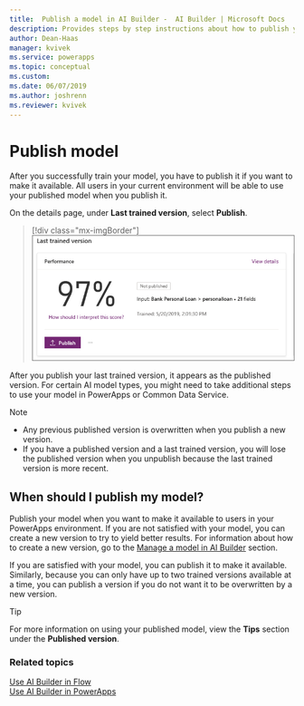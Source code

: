 ```yaml
---
title:  Publish a model in AI Builder -  AI Builder | Microsoft Docs
description: Provides steps by step instructions about how to publish your model in AI Builder.
author: Dean-Haas
manager: kvivek
ms.service: powerapps
ms.topic: conceptual
ms.custom: 
ms.date: 06/07/2019
ms.author: joshrenn
ms.reviewer: kvivek
---
```


# Publish model 

After you successfully train your model, you have to publish it if you want to make it available. All users in your current environment will be able to use your published model when you publish it.

On the details page, under **Last trained version**, select **Publish**.

> [!div class="mx-imgBorder"]
> ![Publish model screen](media/publish-model.PNG "Publish model screen")

After you publish your last trained version, it appears as the published version. For certain AI model types, you might need to take additional steps to use your model in PowerApps or Common Data Service.

> [!NOTE]
> - Any previous published version is overwritten when you publish a new version.
> - If you have a published version and a last trained version, you will lose the published version when you unpublish because the last trained version is more recent.

## When should I publish my model?
Publish your model when you want to make it available to users in your PowerApps environment. If you are not satisfied with your model, you can create a new version to try to yield better results. For information about how to create a new version, go to the [Manage a model in AI Builder](manage-model.md) section. 

If you are satisfied with your model, you can publish it to make it available. Similarly, because you can only have up to two trained versions available at a time, you can publish a version if you do not want it to be overwritten by a new version.

> [!TIP]
> For more information on using your published model, view the **Tips** section under the **Published version**.

### Related topics

[Use AI Builder in Flow](use-in-flow-overview.md) <br>
[Use AI Builder in PowerApps](use-in-powerapps-overview.md)
